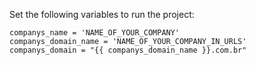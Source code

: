 Set the following variables to run the project:
```
companys_name = 'NAME_OF_YOUR_COMPANY'
companys_domain_name = 'NAME_OF_YOUR_COMPANY_IN_URLS'
companys_domain = "{{ companys_domain_name }}.com.br"
```
